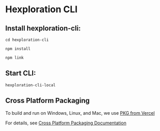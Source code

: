 # Hexploration CLI

## Install hexploration-cli:

```
cd hexploration-cli
```

```
npm install
```

```
npm link
```

## Start CLI:

```
hexploration-cli-local
```

## Cross Platform Packaging

To build and run on Windows, Linux, and Mac, we use [PKG from Vercel](https://github.com/vercel/pkg)

For details, see [Cross Platform Packaging Documentation](CROSS_PLATFORM.md)
